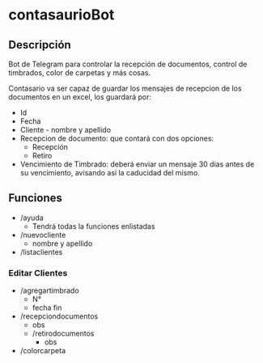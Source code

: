 # contasaurioBot

## Descripción

Bot de Telegram para controlar la recepción de documentos, control de timbrados, color de carpetas y más cosas.

Contasario va ser capaz de guardar los mensajes de recepcion de los documentos en un excel, los guardará por:

- Id
- Fecha
- Cliente - nombre y apellido
- Recepcion de documento: que contará con dos opciones:
    - Recepción
    - Retiro
- Vencimiento de Timbrado: deberá enviar un mensaje 30 dias antes de su vencimiento, avisando así la caducidad del mismo.

## Funciones

- /ayuda
    - Tendrá todas la funciones enlistadas
- /nuevocliente
    - nombre y apellido
- /listaclientes

### Editar Clientes

- /agregartimbrado
    - N°
    - fecha fin
- /recepciondocumentos
    - obs
    - /retirodocumentos
        - obs
- /colorcarpeta